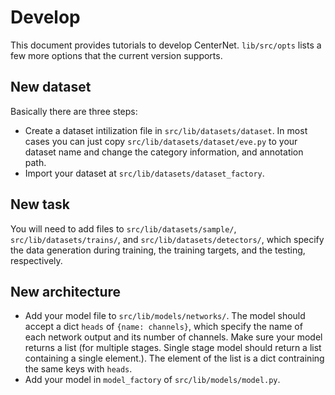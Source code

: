 # Develop

This document provides tutorials to develop CenterNet. `lib/src/opts` lists a few more options that the current version supports.

## New dataset
Basically there are three steps:
- Create a dataset intilization file in `src/lib/datasets/dataset`. In most cases you can just copy `src/lib/datasets/dataset/eve.py` to your dataset name and change the category information, and annotation path.
- Import your dataset at `src/lib/datasets/dataset_factory`.

## New task

You will need to add files to `src/lib/datasets/sample/`, `src/lib/datasets/trains/`, and `src/lib/datasets/detectors/`, which specify the data generation during training, the training targets, and the testing, respectively.

## New architecture

- Add your model file to `src/lib/models/networks/`. The model should accept a dict `heads` of `{name: channels}`, which specify the name of each network output and its number of channels. Make sure your model returns a list (for multiple stages. Single stage model should return a list containing a single element.). The element of the list is a dict contraining the same keys with `heads`.
- Add your model in `model_factory` of `src/lib/models/model.py`.
